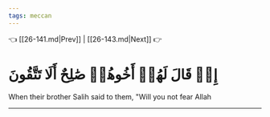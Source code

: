 ```yaml
---
tags: meccan
---
```


👈 [[26-141.md|Prev]] | [[26-143.md|Next]] 👉

# إِذۡ قَالَ لَهُمۡ أَخُوهُمۡ صَٰلِحٌ أَلَا تَتَّقُونَ

When their brother Salih said to them, "Will you not fear Allah

---

